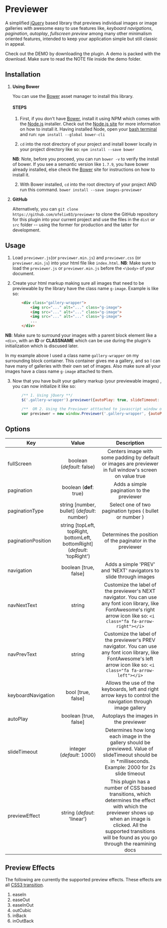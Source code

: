 # Previewer
A simplified [jQuery](http:/www.jquery.com "jQuery library") based library that previews individual images or image galleries with awesome easy to use features like, *keyboard navigations*, *pagination*, *autoplay*, *fullscreen preview* among many other minimalism oriented features, intended to keep  your application simple but still classic in appeal.

Check out the DEMO by downloading the plugin. A demo is packed with the download. Make sure to read the NOTE file inside the demo folder.

## Installation
1. **Using Bower**

	You can use the [Bower](https://bower.io/ "bower.io") asset manager to install this library.

	#### STEPS
	1. First, if you don't have [Bower](https://bower.io/ "Bower.io"), install it using NPM which comes with the [Node.js](https://nodejs.org "Node.js") installer. Check out the [Node.js site](https://nodejs.org "Node.js") for more information on how to install it. Having installed Node, open your [bash terminal](https://www.git-scm.com/downloads "Git-scm bash terminal") and run:
		`npm install --global bower-cli`

	2. `cd` into the root directory of your project and install bower locally in your project directory like so:
		``` npm install --save bower ```

	**NB**: Note, before you proceed, you can run `bower -v` to verify the install of bower. If you see a semantic version like `1.7.9`, you have bower already installed, else check the [Bower](https://bower.io/ "Bower.io") site for instructions on how to install it.

	2. With Bower installed, `cd` into the root directory of your project AND run this command.
		` bower install --save images-previewer `

2. **GitHub**

	Alternatively, you can `git clone https://github.com/ofelix03/previewer` to clone the GitHub repository for this plugin into your current project and use the files in the `dist` or `src` folder -- using the former for production and the latter for development.


## Usage

1. Load `previewer.js`(or `previewer.min.js`) and `previewer.css` (or `previewer.min.js`) into your html file like `index.html`.
**NB**: Make sure to load the `previewer.js` or `previewer.min.js` before  the `<\body>` of your document.

2. Create your html markup making sure all images that need to be previewable by the library have the class name `g-image`. Example is like so:
	
	```html
		<div class="gallery-wrapper">
       		<img src="..." alt="..." class="g-image">
       		<img src="..." alt="..." class="g-image">
       		<img src="..." alt="..." class="g-image">
       		...
	    </div>
	```

**NB**: Make sure to surround your images with a parent block element like a `<div>`, with an **ID** or **CLASSNAME** which can be use during the plugin's initialization which is discused later.

In my example above I used a class name `gallery-wrapper` on my surrounding block container. This container gives me a gallery, and so I can have many of galleries with their own set of images. Also make sure all your images have a class name `g-image` attached to them.

3. Now that you have built your gallery markup (your previewable images) , you can now initialize it like so:
	```javascript
		/** 1. Using jQuery **/
		$('.gallery-wrapper').previewer({autoPlay: true, slideTimeout: 2000});

		/**  OR 2. Using the Previewer atttached to javascript window object **/
		var previewer = new window.Previewer('.gallery-wrapper', {autoPlay: true, slideTimeout: 2000});
	``` 


## Options


|  Key                 | Value                 | Description             |
| ------------------------|:----------------------:|:-----------------------:|
| fullScreen    	      | boolean (*default*: false)| Centers image with some  padding by default or  images are previewer in full window's screen on value true| 
| pagination | boolean (**def**: true) | Adds a simple pagination to the previewer |
| paginationType | string [number, bullet] (*default*: number) | Select one of two pagination types ( bullet or number ) |
| paginationPosition | string [topLeft, topRight, bottomLeft, bottomRight] (*default*: 'topRight') | Determines the position of the paginator in the previewer |
| navigation | boolean [true, false] | Adds a simple 'PREV' and 'NEXT' navigators to slide through images |
| navNextText | string | Customize the label of the previewer's NEXT navigator. You can use any font icon library, like FontAwesome's right arrow icon like so:  `<i class="fa fa-arrow-right"></i>` |
| navPrevText | string | Customize the label of the previewer's PREV navigator. You can use any font icon library, like FontAwesome's left arrow icon like so: `<i class="fa fa-arrow-left"></i>` |
| keyboardNavigation | bool [true, false] | Allows the use of the keyboards, left and right arrow keys to control the navigation through image gallery |
| autoPlay | boolean [true, false] | Autoplays the images in the previewer |
| slideTimeout | integer (*default*: 1000) | Determines how long each image in the gallery should be previewed. Value of slideTimeout should be in *milliseconds. Example: 2000 for 2s slide timeout |
| previewEffect | string (*defaut*: 'linear') | This plugin has a number of CSS based transitions, which determines the effect with which the previewer shows up when an image is clicked. All the supported transitions will be found as you go through the reamining docs |


## Preview Effects

The following are currently the supported preview effects. These effects are all [CSS3 transition](https://developer.mozilla.org/en-US/docs/Web/CSS/CSS_Transitions/Using_CSS_transitions).
1. easeIn
2. easeOut
3. easeInOut
4. outCubic
5. inBack
6. inOutBack

